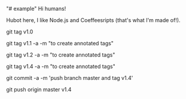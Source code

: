 "# example" 
Hi humans!

Hubot here, I like Node.js and Coeffeesripts (that's what I'm made of!).

git tag v1.0

git tag v1.1 -a -m "to create annotated tags" 

git tag v1.2 -a -m "to create annotated tags"

git tag v1.4 -a -m "to create annotated tags"

git commit -a -m 'push branch master and tag v1.4'

git push origin  master v1.4